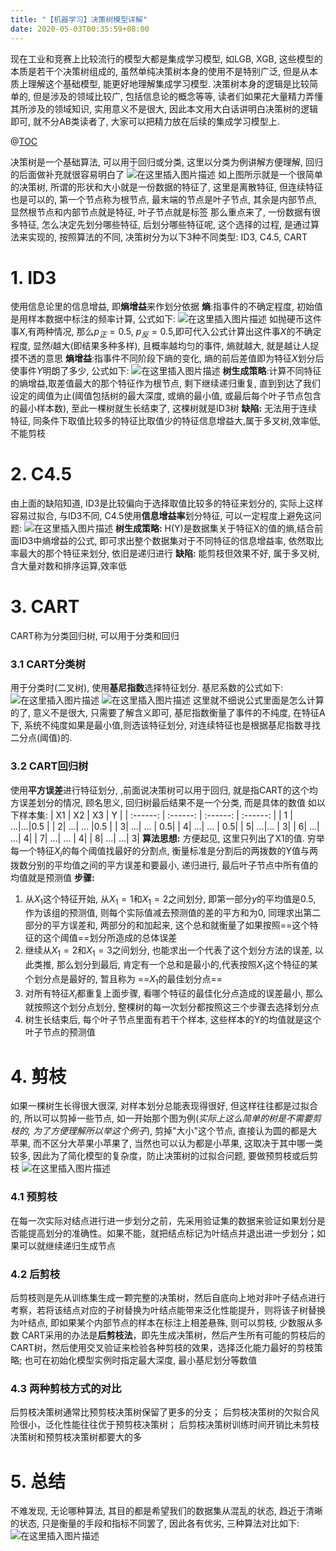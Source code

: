 ```yaml
---
title: "【机器学习】决策树模型详解"
date: 2020-05-03T00:35:59+08:00
---
```

﻿现在工业和竞赛上比较流行的模型大都是集成学习模型, 如LGB, XGB, 这些模型的本质是若干个决策树组成的, 虽然单纯决策树本身的使用不是特别广泛, 但是从本质上理解这个基础模型, 能更好地理解集成学习模型. 决策树本身的逻辑是比较简单的, 但是涉及的领域比较广, 包括信息论的概念等等, 读者们如果花大量精力弄懂其所涉及的领域知识, 实用意义不是很大, 因此本文用大白话讲明白决策树的逻辑即可, 就不分AB类读者了, 大家可以把精力放在后续的集成学习模型上.

@[TOC](目录)

决策树是一个基础算法, 可以用于回归或分类, 这里以分类为例讲解方便理解, 回归的后面做补充就很容易明白了
![在这里插入图片描述](https://img-blog.csdnimg.cn/20200630222114509.jpg?x-oss-process=image/watermark,type_ZmFuZ3poZW5naGVpdGk,shadow_10,text_aHR0cHM6Ly9ibG9nLmNzZG4ubmV0L2E3Mzg4Nzg3,size_16,color_FFFFFF,t_70#pic_center)
如上图所示就是一个很简单的决策树, 所谓的形状和大小就是一份数据的特征了, 这里是离散特征, 但连续特征也是可以的, 第一个节点称为根节点, 最末端的节点是叶子节点, 其余是内部节点, 显然根节点和内部节点就是特征, 叶子节点就是标签
那么重点来了, 一份数据有很多特征, 怎么决定先划分哪些特征, 后划分哪些特征呢, 这个选择的过程, 是通过算法来实现的, 按照算法的不同, 决策树分为以下3种不同类型: ID3, C4.5, CART
# 1. ID3
 使用信息论里的信息增益, 即**熵增益**来作划分依据
**熵**:指事件的不确定程度, 初始值是用样本数据中标注的频率计算, 公式如下:
 ![在这里插入图片描述](https://img-blog.csdnimg.cn/20200630222729177.png#pic_center)
如抛硬币这件事$X$,有两种情况, 那么$p_正=0.5$, $p_反=0.5$,即可代入公式计算出这件事$X$的不确定程度, 显然$i$越大(即结果多种多样), 且概率越均匀的事件, 熵就越大, 就是越让人捉摸不透的意思
**熵增益**:指事件不同阶段下熵的变化, 熵的前后差值即为特征$X$划分后使事件$Y$明朗了多少, 公式如下:
![在这里插入图片描述](https://img-blog.csdnimg.cn/20200630223544876.png#pic_center)
**树生成策略**:计算不同特征的熵增益,取差值最大的那个特征作为根节点, 剩下继续递归重复, 直到到达了我们设定的阈值为止(阈值包括树的最大深度, 或熵的最小值, 或最后每个叶子节点包含的最小样本数), 至此一棵树就生长结束了, 这棵树就是ID3树
**缺陷:** 无法用于连续特征, 同条件下取值比较多的特征比取值少的特征信息增益大,属于多叉树,效率低, 不能剪枝

# 2. C4.5
由上面的缺陷知道, ID3是比较偏向于选择取值比较多的特征来划分的, 实际上这样容易过拟合, 与ID3不同, C4.5使用**信息增益率**划分特征, 可以一定程度上避免这问题:
![在这里插入图片描述](https://img-blog.csdnimg.cn/20200630224041911.png#pic_center)
**树生成策略:** H(Y)是数据集关于特征X的值的熵,结合前面ID3中熵增益的公式, 即可求出整个数据集对于不同特征的信息增益率, 依然取比率最大的那个特征来划分, 依旧是递归进行
**缺陷:** 能剪枝但效果不好, 属于多叉树, 含大量对数和排序运算,效率低

# 3. CART
CART称为分类回归树, 可以用于分类和回归
### 3.1 CART分类树
用于分类时(二叉树), 使用**基尼指数**选择特征划分.
基尼系数的公式如下:
 ![在这里插入图片描述](https://img-blog.csdnimg.cn/2020063022504112.png#pic_center)
 ![在这里插入图片描述](https://img-blog.csdnimg.cn/20200630225052300.png#pic_center)
这里就不细说公式里面是怎么计算的了, 意义不是很大, 只需要了解含义即可, 基尼指数衡量了事件的不纯度, 在特征A下, 系统不纯度如果是最小值,则选该特征划分, 对连续特征也是根据基尼指数寻找二分点(阈值)的.

### 3.2 CART回归树
使用**平方误差**进行特征划分, ,前面说决策树可以用于回归, 就是指CART的这个均方误差划分的情况, 顾名思义, 回归树最后结果不是一个分类, 而是具体的数值
如以下样本集:
| X1 | X2 | X3 | Y |
| :------: | :------: | :------: | :------: |
| 1 | ...|...|0.5 |
|  2| ...| ... |0.5 |
| 3| ...| ... | 0.5|
|  4| ...| ... | 0.5|
|  5| ...|...  | 3|
| 6| ...|  ...| 4|
|  7| ...| ... | 4|
| 8| ...| ...| 3|
**算法思想:** 方便起见, 这里只列出了X1的值. 穷举每一个特征$X_i$的每个阈值找最好的分割点, 衡量标准是分割后的两拨数的Y值与两拨数分别的平均值之间的平方误差和要最小, 递归进行, 最后叶子节点中所有值的均值就是预测值
**步骤:**
1. 从$X_1$这个特征开始, 从$X_1=1$和$X_1=2$之间划分, 即第一部分$y$的平均值是0.5, 作为该组的预测值, 则每个实际值减去预测值的差的平方和为0, 同理求出第二部分的平方误差和, 两部分的和加起来, 这个总和就衡量了如果按照==这个特征的这个阈值==划分所造成的总体误差
2.  继续从$X_1=2$和$X_1=3$之间划分, 也能求出一个代表了这个划分方法的误差, 以此类推, 那么划分到最后, 肯定有一个总和是最小的,代表按照$X_1$这个特征的某个划分点是最好的, 暂且称为 ==$X_1$的最佳划分点== 
3. 对所有特征$X_i$都重复上面步骤, 看哪个特征的最佳化分点造成的误差最小, 那么就按照这个划分点划分, 整棵树的每一次划分都按照这三个步骤去选择划分点
4. 树生长结束后, 每个叶子节点里面有若干个样本, 这些样本的Y的均值就是这个叶子节点的预测值


# 4. 剪枝
如果一棵树生长得很大很深, 对样本划分总能表现得很好, 但这样往往都是过拟合的, 所以可以剪掉一些节点, 如一开始那个图为例(*实际上这么简单的树是不需要剪枝的, 为了方便理解所以举这个例子*), 剪掉"大小"这个节点, 直接认为圆的都是大苹果, 而不区分大苹果小苹果了, 当然也可以认为都是小苹果, 这取决于其中哪一类较多, 因此为了简化模型的复杂度，防止决策树的过拟合问题, 要做预剪枝或后剪枝
![在这里插入图片描述](https://img-blog.csdnimg.cn/20200701004450120.jpg?x-oss-process=image/watermark,type_ZmFuZ3poZW5naGVpdGk,shadow_10,text_aHR0cHM6Ly9ibG9nLmNzZG4ubmV0L2E3Mzg4Nzg3,size_16,color_FFFFFF,t_70#pic_center)
### 4.1 预剪枝
在每一次实际对结点进行进一步划分之前，先采用验证集的数据来验证如果划分是否能提高划分的准确性。如果不能，就把结点标记为叶结点并退出进一步划分；如果可以就继续递归生成节点
### 4.2 后剪枝 
后剪枝则是先从训练集生成一颗完整的决策树，然后自底向上地对非叶子结点进行考察，若将该结点对应的子树替换为叶结点能带来泛化性能提升，则将该子树替换为叶结点, 即如果某个内部节点的样本在标注上相差悬殊, 则可以剪枝, 少数服从多数
CART采用的办法是**后剪枝法**，即先生成决策树，然后产生所有可能的剪枝后的CART树，然后使用交叉验证来检验各种剪枝的效果，选择泛化能力最好的剪枝策略; 也可在初始化模型实例时指定最大深度, 最小基尼划分等数值
### 4.3 两种剪枝方式的对比
后剪枝决策树通常比预剪枝决策树保留了更多的分支；
后剪枝决策树的欠拟合风险很小，泛化性能往往优于预剪枝决策树；
后剪枝决策树训练时间开销比未剪枝决策树和预剪枝决策树都要大的多

# 5. 总结
不难发现, 无论哪种算法, 其目的都是希望我们的数据集从混乱的状态, 趋近于清晰的状态, 只是衡量的手段和指标不同罢了, 因此各有优劣, 三种算法对比如下:
![在这里插入图片描述](https://img-blog.csdnimg.cn/20200630225543912.png#pic_center)
